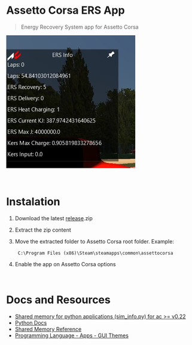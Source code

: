 # Assetto Corsa ERS App

> Energy Recovery System app for Assetto Corsa

![App screenshot](/pics/screenshot.jpg)

<br>

# Instalation

1. Download the latest [release](https://github.com/LucasWander/Assetto-Corsa-ERS-App/releases).zip
2. Extract the zip content
3. Move the extracted folder to Assetto Corsa root folder. Example:

        C:\Program Files (x86)\Steam\steamapps\common\assettocorsa
4. Enable the app on Assetto Corsa options

<br>

# Docs and Resources

- [Shared memory for python applications (sim_info.py) for ac >= v0.22](https://www.assettocorsa.net/forum/index.php?threads/shared-memory-for-python-applications-sim_info-py-for-ac-v0-22.11382/)
- [Python Docs](https://www.assettocorsa.net/forum/index.php?threads/python-doc-update-25-05-2017.517/)
- [Shared Memory Reference](https://www.assettocorsa.net/forum/index.php?threads/shared-memory-reference-25-05-2017.3352/)
- [Programming Language - Apps - GUI Themes](https://www.assettocorsa.net/forum/index.php?forums/programming-language-apps-gui-themes.22/)
